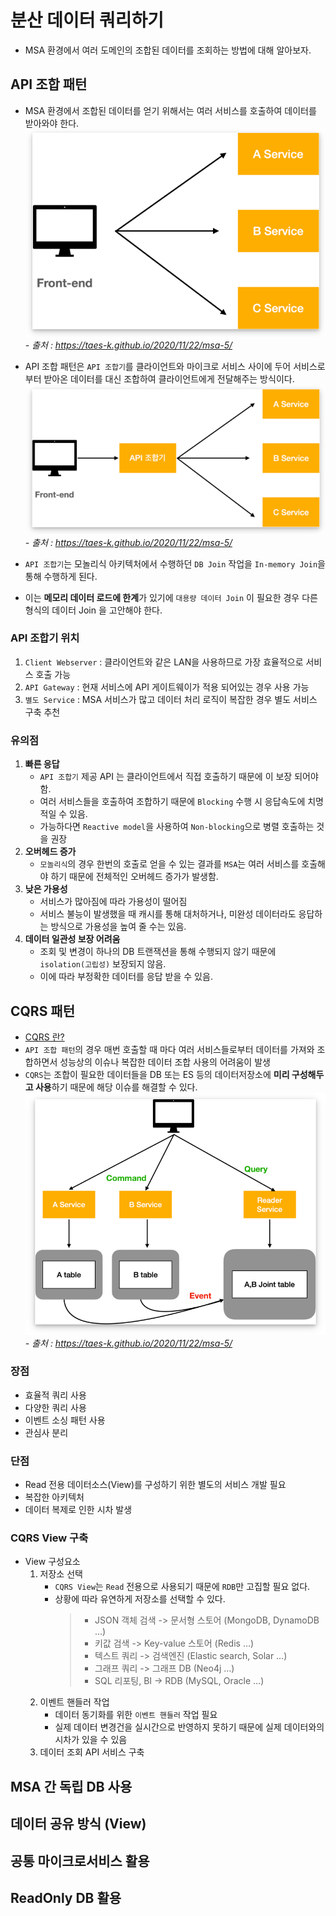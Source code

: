 # 분산 데이터 쿼리하기

- MSA 환경에서 여러 도메인의 조합된 데이터를 조회하는 방법에 대해 알아보자.

## API 조합 패턴

- MSA 환경에서 조합된 데이터를 얻기 위해서는 여러 서비스를 호출하여 데이터를 받아와야 한다.
  <br>![img.png](img.png)
  <br> _- 출처 : https://taes-k.github.io/2020/11/22/msa-5/_

- API 조합 패턴은 `API 조합기`를 클라이언트와 마이크로 서비스 사이에 두어 서비스로부터 받아온 데이터를 대신 조합하여 클라이언트에게 전달해주는 방식이다.
  <br>![img_1.png](img_1.png)
  <br> _- 출처 : https://taes-k.github.io/2020/11/22/msa-5/_

- `API 조합기`는 모놀리식 아키텍처에서 수행하던  `DB Join` 작업을 `In-memory Join`을 통해 수행하게 된다.
- 이는 **메모리 데이터 로드에 한계**가 있기에 `대용량 데이터 Join` 이 필요한 경우 다른 형식의 데이터 Join 을 고안해야 한다.

### API 조합기 위치

1. `Client Webserver` : 클라이언트와 같은 LAN을 사용하므로 가장 효율적으로 서비스 호출 가능
2. `API Gateway` : 현재 서비스에 API 게이트웨이가 적용 되어있는 경우 사용 가능
3. `별도 Service` : MSA 서비스가 많고 데이터 처리 로직이 복잡한 경우 별도 서비스 구축 추천

### 유의점

1. **빠른 응답**
    - `API 조합기` 제공 API 는 클라이언트에서 직접 호출하기 때문에 이 보장 되어야 함.
    - 여러 서비스들을 호출하여 조합하기 때문에 `Blocking` 수행 시 응답속도에 치명적일 수 있음.
    - 가능하다면 `Reactive model`을 사용하여 `Non-blocking`으로 병렬 호출하는 것을 권장
2. **오버헤드 증가**
    - `모놀리식`의 경우 한번의 호출로 얻을 수 있는 결과를 `MSA`는 여러 서비스를 호출해야 하기 때문에 전체적인 오버헤드 증가가 발생함.
3. **낮은 가용성**
    - 서비스가 많아짐에 따라 가용성이 떨어짐
    - 서비스 불능이 발생했을 때 캐시를 통해 대처하거나, 미완성 데이터라도 응답하는 방식으로 가용성을 높여 줄 수는 있음.
4. **데이터 일관성 보장 어려움**
    - 조회 및 변경이 하나의 DB 트랜잭션을 통해 수행되지 않기 때문에 `isolation(고립성)` 보장되지 않음.
    - 이에 따라 부정확한 데이터를 응답 받을 수 있음.

## CQRS 패턴

- [CQRS 란?](https://github.com/TonyJev93/Study/blob/main/Architecture/CQRS/CQRS.md)
- `API 조합 패턴`의 경우 매번 호출할 때 마다 여러 서비스들로부터 데이터를 가져와 조합하면서 성능상의 이슈나 복잡한 데이터 조합 사용의 어려움이 발생
- `CQRS`는 조합이 필요한 데이터들을 DB 또는 ES 등의 데이터저장소에 **미리 구성해두고 사용**하기 때문에 해당 이슈를 해결할 수 있다.
  <br>![img_2.png](img_2.png)
  <br> _- 출처 : https://taes-k.github.io/2020/11/22/msa-5/_
### 장점
- 효율적 쿼리 사용
- 다양한 쿼리 사용
- 이벤트 소싱 패턴 사용
- 관심사 분리

### 단점
- Read 전용 데이터소스(View)를 구성하기 위한 별도의 서비스 개발 필요
- 복잡한 아키텍처
- 데이터 복제로 인한 시차 발생

### CQRS View 구축
- View 구성요소
  1. 저장소 선택
     - `CQRS View`는 `Read` 전용으로 사용되기 때문에 `RDB`만 고집할 필요 없다.
     - 상황에 따라 유연하게 저장소를 선택할 수 있다.
       > - JSON 객체 검색 -> 문서형 스토어 (MongoDB, DynamoDB …)
       > - 키값 검색 -> Key-value 스토어 (Redis …)
       > - 텍스트 쿼리 -> 검색엔진 (Elastic search, Solar …)
       > - 그래프 쿼리 -> 그래프 DB (Neo4j …)
       > - SQL 리포팅, BI -> RDB (MySQL, Oracle …)
  2. 이벤트 핸들러 작업
     - 데이터 동기화를 위한 `이벤트 핸들러` 작업 필요
     - 실제 데이터 변경건을 실시간으로 반영하지 못하기 때문에 실제 데이터와의 시차가 있을 수 있음
  3. 데이터 조회 API 서비스 구축

## MSA 간 독립 DB 사용

## 데이터 공유 방식 (View)

## 공통 마이크로서비스 활용

## ReadOnly DB 활용